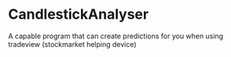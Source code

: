 # CandlestickAnalyser
A capable program that can create predictions for you when using tradeview (stockmarket helping device)
